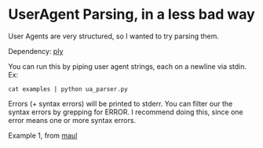 # UserAgent Parsing, in a less bad way

User Agents are very structured, so I wanted to try
parsing them.

Dependency: [ply](http://www.dabeaz.com/ply/)

You can run this by piping user agent strings, each on
a newline via stdin. Ex:

	cat examples | python ua_parser.py

Errors (+ syntax errors) will be printed to stderr. You can
filter our the syntax errors by grepping for ERROR. I 
recommend doing this, since one error means one or more
syntax errors.

Example 1, from [maul](https://raw.github.com/bholley/maul/master/data-raw/uas_example_20101014-01.csv)
